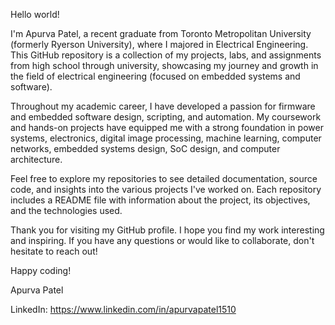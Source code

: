 Hello world!

I'm Apurva Patel, a recent graduate from Toronto Metropolitan University (formerly Ryerson University), where I majored in Electrical Engineering. This GitHub repository is a collection of my projects, labs, and assignments from high school through university, showcasing my journey and growth in the field of electrical engineering (focused on embedded systems and software).

Throughout my academic career, I have developed a passion for firmware and embedded software design, scripting, and automation. My coursework and hands-on projects have equipped me with a strong foundation in power systems, electronics, digital image processing, machine learning, computer networks, embedded systems design, SoC design, and computer architecture.

Feel free to explore my repositories to see detailed documentation, source code, and insights into the various projects I've worked on. Each repository includes a README file with information about the project, its objectives, and the technologies used.

Thank you for visiting my GitHub profile. I hope you find my work interesting and inspiring. If you have any questions or would like to collaborate, don't hesitate to reach out!

Happy coding!

Apurva Patel

LinkedIn: https://www.linkedin.com/in/apurvapatel1510
